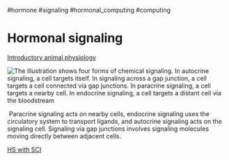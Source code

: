 #hormone 
#signaling
#hormonal_computing 
#computing 

# Hormonal signaling

[Introductory animal physiology](https://ecampusontario.pressbooks.pub/animalphysiology/chapter/9-2/)

![The illustration shows four forms of chemical signaling. In autocrine signaling, a cell targets itself. In signaling across a gap junction, a cell targets a cell connected via gap junctions. In paracrine signaling, a cell targets a nearby cell. In endocrine signaling, a cell targets a distant cell via the bloodstream](https://cnx.org/resources/46ef3ef0e8ccae469cbdb28a48cb054c002522b5/Figure_09_01_01.jpg)

 Paracrine signaling acts on nearby cells, endocrine signaling uses the circulatory system to transport ligands, and autocrine signaling acts on the signaling cell. Signaling via gap junctions involves signaling molecules moving directly between adjacent cells.

[HS with SCI](https://www.ncbi.nlm.nih.gov/pmc/articles/PMC9120682/)